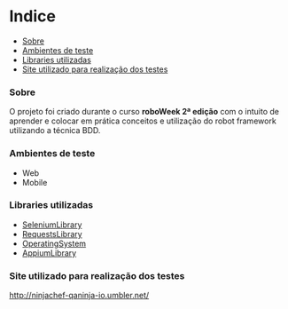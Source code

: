 # Indice
- [Sobre](#-Sobre)
- [Ambientes de teste](#-ambientes-de-teste)
- [Libraries utilizadas](#-libraries-utilizadas)
- [Site utilizado para realização dos testes](#-site-utilizado-para-realização-dos-testes)


### Sobre

O projeto foi criado durante o curso **roboWeek 2ª edição** com o intuito de aprender e colocar em prática conceitos e utilização do robot framework utilizando a técnica BDD.

### Ambientes de teste
- Web
- Mobile

### Libraries utilizadas

- [SeleniumLibrary](https://github.com/robotframework/SeleniumLibrary)
- [RequestsLibrary](https://github.com/MarketSquare/robotframework-requests#readme)
- [OperatingSystem](http://robotframework.org/robotframework/latest/libraries/OperatingSystem.html)
- [AppiumLibrary](https://github.com/serhatbolsu/robotframework-appiumlibrary)

### Site utilizado para realização dos testes
http://ninjachef-qaninja-io.umbler.net/




